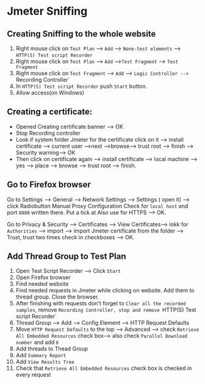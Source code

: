 # Jmeter Sniffing
## Creating Sniffing to the whole website
1. Right mouse click on `Test Plan` --> `Add` --> `None-test elements` --> `HTTP(S) Test script Recorder` 
2. Right mouse click on `Test Plan` --> `Add` -->`Test Fragment` --> `Test Fragment`
3. Right mouse click on `Test Fragment` --> `Add` --> `Logic Controller --> `Recording Controller`
4. In  `HTTP(S) Test script Recorder` push `Start` button.
5. Allow access(on Windows)
## Creating a certificate:
+ Opened Creating certificate banner --> OK
+ Stop Recording controller
+ Look if system folder Jmeter for the certificate click on it   --> install certificate --> current user -->next -->browse--> trust root  --> finish --> Security warning--> OK
+ Then click on certificate again   --> install certificate --> local machine --> yes --> place --> browse --> trust root --> finish.
## Go to Firefox browser
Go to Settings --> General --> Network Settings --> Settings ( open it) --> click Radiobutton Manual Proxy Configuration Check for `local host` and port `8888` written there. Put a tick at Also use for HTTPS  --> OK.

Go to Privacy & Security --> Certificates --> View Certificates--> lokk for `Authorities` --> import --> import Jmeter certificate from the folder --> Trust, trust two times check in checkboxes --> OK.
## Add Thread Group to Test Plan
1. Open Test Script Recorder --> Click `Start`
2. Open Firefox browser
3. Find needed website
4. Find needed requests in Jmeter while clicking on website. Add them to thread group. Close the browser.
5. After finishing with requests don't forget to `Clear all the recorded samples`, remove `Recording Controller, stop and remove `HTTP(S) Test script Recorder`
6. Thread Group --> Add --> Config Element --> HTTP Request Defaults
7. Move  `HTTP Request Defaults` to the top --> Advanced --> check `Retrieve All Embedded Resources` check box--> also check `Parallel Download number` and add `6`
8. Add threads to Thead Group
9. Add `Summary Report`
10. Add `View Results Tree`
11. Check that `Retrieve All Embedded Resources` check box is checked in every request
